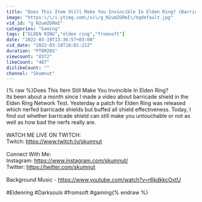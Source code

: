 ```yaml
---
title: "Does This Item Still Make You Invincible In Elden Ring? (Barricade Shield Nerf)"
image: "https:\/\/i.ytimg.com\/vi\/g_N2umZGRmI\/hqdefault.jpg"
vid_id: "g_N2umZGRmI"
categories: "Gaming"
tags: ["ELDEN RING","elden ring","fromsoft"]
date: "2022-03-19T13:36:57+03:00"
vid_date: "2022-03-18T18:01:21Z"
duration: "PT6M20S"
viewcount: "8372"
likeCount: "487"
dislikeCount: ""
channel: "Skumnut"
---
```

{% raw %}Does This Item Still Make You Invincible In Elden Ring?<br />Its been about a month since I made a video about barricade shield in the Elden Ring Network Test. Yesterday a patch for Elden Ring was released which nerfed barricade shields but buffed all shield effectiveness. Today, I find out whether barricade shield can still make you untouchable or not as well as how bad the nerfs really are. <br /><br />WATCH ME LIVE ON TWITCH:<br />Twitch: <a rel="nofollow" target="blank" href="https://www.twitch.tv/skumnut">https://www.twitch.tv/skumnut</a><br /><br />Connect With Me:<br />Instagram: <a rel="nofollow" target="blank" href="https://www.instagram.com/skumnut/">https://www.instagram.com/skumnut/</a><br />Twitter: <a rel="nofollow" target="blank" href="https://twitter.com/skumnut">https://twitter.com/skumnut</a><br /><br />Background Music - <a rel="nofollow" target="blank" href="https://www.youtube.com/watch?v=r6kdkkcOxtU">https://www.youtube.com/watch?v=r6kdkkcOxtU</a><br /><br />#Eldenring #Darksouls #fromsoft #gaming{% endraw %}
